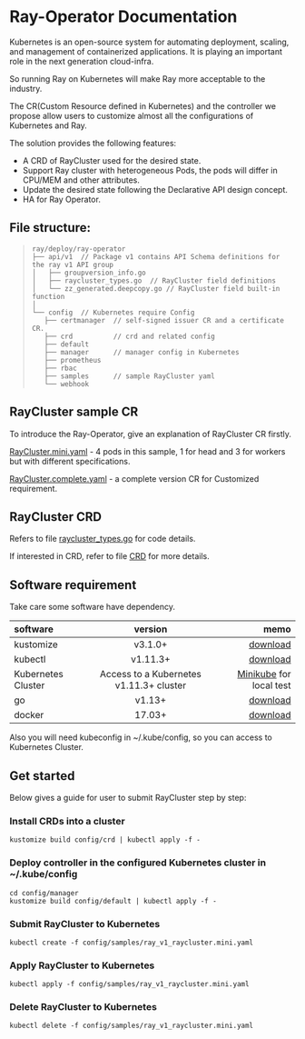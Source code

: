 # Ray-Operator Documentation

Kubernetes is an open-source system for automating deployment, scaling, and management of containerized applications. It is playing an important role in the next generation cloud-infra. 

So running Ray on Kubernetes will make Ray more acceptable to the industry.  

The CR(Custom Resource defined in Kubernetes) and the controller we propose allow users to customize almost all the configurations of Kubernetes and Ray. 

The solution provides the following features:
- A CRD of RayCluster used for the desired state.
- Support Ray cluster with heterogeneous Pods, the pods will differ in CPU/MEM and other attributes.
- Update the desired state following the Declarative API design concept.
- HA for Ray Operator.

## File structure:
> ```
> ray/deploy/ray-operator
> ├── api/v1  // Package v1 contains API Schema definitions for the ray v1 API group
> │   ├── groupversion_info.go 
> │   ├── raycluster_types.go  // RayCluster field definitions
> │   └── zz_generated.deepcopy.go // RayCluster field built-in function
> │   
> └── config  // Kubernetes require Config 
>    ├── certmanager  // self-signed issuer CR and a certificate CR.
>    ├── crd          // crd and related config
>    ├── default
>    ├── manager      // manager config in Kubernetes
>    ├── prometheus         
>    ├── rbac
>    ├── samples      // sample RayCluster yaml
>    └── webhook
> ```

## RayCluster sample CR

To introduce the Ray-Operator, give an explanation of RayCluster CR firstly.  

[RayCluster.mini.yaml](config/samples/ray_v1_raycluster.mini.yaml)         - 4 pods in this sample, 1 for head and 3 for workers but with different specifications.

[RayCluster.complete.yaml](config/samples/ray_v1_raycluster.complete.yaml) - a complete version CR for Customized requirement.

## RayCluster CRD

Refers to file [raycluster_types.go](api/v1/raycluster_types.go) for code details.

If interested in CRD, refer to file [CRD](config/crd/bases/ray.io_rayclusters.yaml) for more details. 



## Software requirement
Take care some software have dependency.  

software  | version | memo
:-------------  | :---------------:| -------------:
kustomize |  v3.1.0+ | [download](https://github.com/kubernetes-sigs/kustomize)
kubectl |  v1.11.3+    | [download](https://kubernetes.io/docs/tasks/tools/install-kubectl/)
Kubernetes Cluster | Access to a Kubernetes v1.11.3+ cluster| [Minikube](https://github.com/kubernetes/minikube)  for local test
go  | v1.13+|[download](https://golang.org/dl/)
docker   | 17.03+|[download](https://docs.docker.com/install/)

Also you will need kubeconfig in ~/.kube/config, so you can access to Kubernetes Cluster.  

## Get started
Below gives a guide for user to submit RayCluster step by step:

### Install CRDs into a cluster

```shell script
kustomize build config/crd | kubectl apply -f -
```

### Deploy controller in the configured Kubernetes cluster in ~/.kube/config
```shell script
cd config/manager 
kustomize build config/default | kubectl apply -f -
```

### Submit RayCluster to Kubernetes
```shell script
kubectl create -f config/samples/ray_v1_raycluster.mini.yaml
```

### Apply RayCluster to Kubernetes
```shell script
kubectl apply -f config/samples/ray_v1_raycluster.mini.yaml
```

### Delete RayCluster to Kubernetes
```shell script
kubectl delete -f config/samples/ray_v1_raycluster.mini.yaml
```